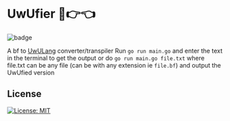 # UwUfier 🥺👉👈

![badge](https://github.com/UwULang/uwufier/actions/workflows/test.yml/badge.svg)

A bf to [UwULang](https://github.com/Zeyu-Li/uwulang) converter/transpiler     Run `go run main.go` and enter the text in the terminal to get the output or do `go run main.go file.txt` where file.txt can be any file (can be with any extension ie `file.bf`) and output the UwUfied version

## License

[![License: MIT](https://img.shields.io/badge/License-MIT-blue.svg)](https://opensource.org/licenses/MIT) 
